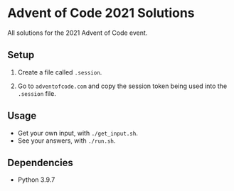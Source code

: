 # Advent of Code 2021 Solutions
All solutions for the 2021 Advent of Code event.

## Setup
1. Create a file called `.session`.

2. Go to `adventofcode.com` and copy the session token being used into the `.session` file. 

## Usage
- Get your own input, with `./get_input.sh`.
- See your answers, with `./run.sh`.

## Dependencies
- Python 3.9.7
